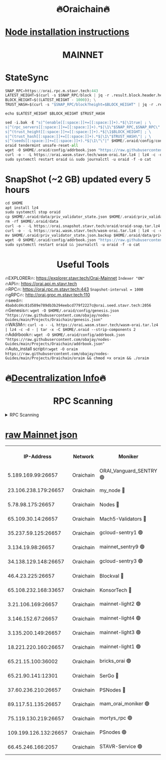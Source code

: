 <h1 align="center"> 🔥Oraichain🔥</h1>

[Node installation instructions](https://github.com/obajay/nodes-Guides/tree/main/Projects/Oraichain)
=
<h1 align="center"> MAINNET</h1>

# StateSync
```python
SNAP_RPC=https://orai.rpc.m.stavr.tech:443
LATEST_HEIGHT=$(curl -s $SNAP_RPC/block | jq -r .result.block.header.height); \
BLOCK_HEIGHT=$((LATEST_HEIGHT - 1000)); \
TRUST_HASH=$(curl -s "$SNAP_RPC/block?height=$BLOCK_HEIGHT" | jq -r .result.block_id.hash)

echo $LATEST_HEIGHT $BLOCK_HEIGHT $TRUST_HASH

sed -i.bak -E "s|^(enable[[:space:]]+=[[:space:]]+).*$|\1true| ; \
s|^(rpc_servers[[:space:]]+=[[:space:]]+).*$|\1\"$SNAP_RPC,$SNAP_RPC\"| ; \
s|^(trust_height[[:space:]]+=[[:space:]]+).*$|\1$BLOCK_HEIGHT| ; \
s|^(trust_hash[[:space:]]+=[[:space:]]+).*$|\1\"$TRUST_HASH\"| ; \
s|^(seeds[[:space:]]+=[[:space:]]+).*$|\1\"\"|" $HOME/.oraid/config/config.toml
oraid tendermint unsafe-reset-all
wget -O $HOME/.oraid/config/addrbook.json "https://raw.githubusercontent.com/obajay/nodes-Guides/main/Projects/Oraichain/addrbook.json"
curl -o - -L https://orai.wasm.stavr.tech/wasm-orai.tar.lz4 | lz4 -c -d - | tar -x -C $HOME/.oraid --strip-components 2
sudo systemctl restart oraid && sudo journalctl -u oraid -f -o cat
```
# SnapShot (~2 GB) updated every 5 hours
```python
cd $HOME
apt install lz4
sudo systemctl stop oraid
cp $HOME/.oraid/data/priv_validator_state.json $HOME/.oraid/priv_validator_state.json.backup
rm -rf $HOME/.oraid/data
curl -o - -L https://orai.snapshot.stavr.tech/oraid/oraid-snap.tar.lz4 | lz4 -c -d - | tar -x -C $HOME/.oraid --strip-components 2
curl -o - -L https://orai.wasm.stavr.tech/wasm-orai.tar.lz4 | lz4 -c -d - | tar -x -C $HOME/.oraid --strip-components 2
mv $HOME/.oraid/priv_validator_state.json.backup $HOME/.oraid/data/priv_validator_state.json
wget -O $HOME/.oraid/config/addrbook.json "https://raw.githubusercontent.com/obajay/nodes-Guides/main/Projects/Oraichain/addrbook.json"
sudo systemctl restart oraid && journalctl -u oraid -f -o cat
```

 <h1 align="center"> Useful Tools</h1>

🔥EXPLORER🔥:     https://explorer.stavr.tech/Orai-Mainnet        `Indexer "ON"` \
🔥API🔥:          https://orai.api.m.stavr.tech \
🔥RPC🔥:          https://orai.rpc.m.stavr.tech:443              `Snapshot-interval = 1000` \
🔥gRPC🔥:         http://orai.grpc.m.stavr.tech:110 \
🔥seed🔥:      `4babdcd4c81d589e789db3b294eebcd779f2227c@orai.seed.stavr.tech:2056` \
🔥Genesis🔥:   `wget -O $HOME/.oraid/config/genesis.json "https://raw.githubusercontent.com/obajay/nodes-Guides/main/Projects/Oraichain/genesis.json"` \
🔥WASM🔥:      `curl -o - -L https://orai.wasm.stavr.tech/wasm-orai.tar.lz4 | lz4 -c -d - | tar -x -C $HOME/.oraid --strip-components 2` \
🔥Addrbook🔥:  `wget -O $HOME/.oraid/config/addrbook.json "https://raw.githubusercontent.com/obajay/nodes-Guides/main/Projects/Oraichain/addrbook.json"` \
🔥Auto_install script🔥:`wget -O oraim https://raw.githubusercontent.com/obajay/nodes-Guides/main/Projects/Oraichain/oraim && chmod +x oraim && ./oraim`

🔥[Decentralization Info](https://github.com/obajay/StateSync-snapshots/tree/main/Projects/Oraichain/Decentralization)🔥
=
<h1 align="center"> RPC Scanning</h1>

<details>
<summary>RPC Scanning</summary>

<h2 align="center"> We scan nodes in real time every 4 hours. And we provide the final result of RPC endpoints.
We cannot influence the operation of these nodes in any way. </h2>


```python
If Voting Power is higher than 0 --> then the Node is a validator of the network and may be subject to attack and be a potential threat to the chain.
```
```python
We marked such validators with a red symbol
```

</details>

[raw Mainnet json](https://rpc-check.oraim.stavr.tech/oraim/rpc-oraim-result.json)
=


<table><tr><th>IP-Address</th><th>Network</th><th>Moniker</th><th>Latest Block Height</th><th>Earliest Block Height</th><th>Catching Up</th><th>Tx Index</th><th>Voting Power</th><th>Scan Time</th></tr><tr><td>5.189.169.99:26657</td><td>Oraichain</td><td>ORAI_Vanguard_SENTRY 🟢</td><td>15967844</td><td>0</td><td>False</td><td>on</td><td>0</td><td>2024-02-27T20:48:22.354560795UTC</td></tr><tr><td>23.106.238.179:26657</td><td>Oraichain</td><td>my_node 🔴</td><td>15967847</td><td>0</td><td>False</td><td>on</td><td>304074</td><td>2024-02-27T20:48:37.331581360UTC</td></tr><tr><td>5.78.98.175:26657</td><td>Oraichain</td><td>Nodes 🔴</td><td>15967849</td><td>0</td><td>False</td><td>off</td><td>166224</td><td>2024-02-27T20:48:46.640892929UTC</td></tr><tr><td>65.109.30.14:26657</td><td>Oraichain</td><td>Mach5-Validators 🔴</td><td>15967853</td><td>0</td><td>False</td><td>off</td><td>644</td><td>2024-02-27T20:49:11.173758138UTC</td></tr><tr><td>35.237.59.125:26657</td><td>Oraichain</td><td>gcloud-sentry1 🟢</td><td>15967843</td><td>1</td><td>False</td><td>on</td><td>0</td><td>2024-02-27T20:48:17.625063219UTC</td></tr><tr><td>3.134.19.98:26657</td><td>Oraichain</td><td>mainnet_sentry9 🟢</td><td>15967848</td><td>1</td><td>False</td><td>on</td><td>0</td><td>2024-02-27T20:48:43.072405213UTC</td></tr><tr><td>34.138.129.148:26657</td><td>Oraichain</td><td>gcloud-sentry3 🟢</td><td>15967851</td><td>1</td><td>False</td><td>on</td><td>0</td><td>2024-02-27T20:48:59.129078482UTC</td></tr><tr><td>46.4.23.225:26657</td><td>Oraichain</td><td>Blockval 🔴</td><td>15967854</td><td>10774049</td><td>False</td><td>off</td><td>283460</td><td>2024-02-27T20:49:15.939159883UTC</td></tr><tr><td>65.108.232.168:33657</td><td>Oraichain</td><td>KonsorTech 🔴</td><td>15967843</td><td>14344801</td><td>False</td><td>off</td><td>50578</td><td>2024-02-27T20:48:17.024674530UTC</td></tr><tr><td>3.21.106.169:26657</td><td>Oraichain</td><td>mainnet-light2 🟢</td><td>15967847</td><td>15275144</td><td>False</td><td>on</td><td>0</td><td>2024-02-27T20:48:40.051120944UTC</td></tr><tr><td>3.146.152.67:26657</td><td>Oraichain</td><td>mainnet-light4 🟢</td><td>15967848</td><td>15275144</td><td>False</td><td>on</td><td>0</td><td>2024-02-27T20:48:45.762296596UTC</td></tr><tr><td>3.135.200.149:26657</td><td>Oraichain</td><td>mainnet-light3 🟢</td><td>15967849</td><td>15275144</td><td>False</td><td>on</td><td>0</td><td>2024-02-27T20:48:49.337050029UTC</td></tr><tr><td>18.221.220.160:26657</td><td>Oraichain</td><td>mainnet-light1 🟢</td><td>15967850</td><td>15643601</td><td>False</td><td>on</td><td>0</td><td>2024-02-27T20:48:56.101349892UTC</td></tr><tr><td>65.21.15.100:36002</td><td>Oraichain</td><td>bricks_orai 🟢</td><td>15967854</td><td>15848470</td><td>False</td><td>on</td><td>0</td><td>2024-02-27T20:49:15.713378853UTC</td></tr><tr><td>65.21.90.141:12301</td><td>Oraichain</td><td>SerGo 🔴</td><td>15967851</td><td>15867851</td><td>False</td><td>off</td><td>1</td><td>2024-02-27T20:49:01.524360194UTC</td></tr><tr><td>37.60.236.210:26657</td><td>Oraichain</td><td>PSNodes 🔴</td><td>15967844</td><td>15923933</td><td>False</td><td>on</td><td>11</td><td>2024-02-27T20:48:22.790122210UTC</td></tr><tr><td>89.117.51.135:26657</td><td>Oraichain</td><td>mam_orai_moniker 🟢</td><td>15967844</td><td>15951001</td><td>False</td><td>on</td><td>0</td><td>2024-02-27T20:48:17.905519778UTC</td></tr><tr><td>75.119.130.219:26657</td><td>Oraichain</td><td>mortys_rpc 🟢</td><td>15967852</td><td>15960001</td><td>False</td><td>on</td><td>0</td><td>2024-02-27T20:49:04.525374498UTC</td></tr><tr><td>109.199.126.132:26657</td><td>Oraichain</td><td>PSnodes 🟢</td><td>15967850</td><td>15964001</td><td>False</td><td>on</td><td>0</td><td>2024-02-27T20:48:56.419219247UTC</td></tr><tr><td>66.45.246.166:2057</td><td>Oraichain</td><td>STAVR-Service 🟢</td><td>15967851</td><td>15966401</td><td>False</td><td>on</td><td>0</td><td>2024-02-27T20:49:04.183253136UTC</td></tr></table>
